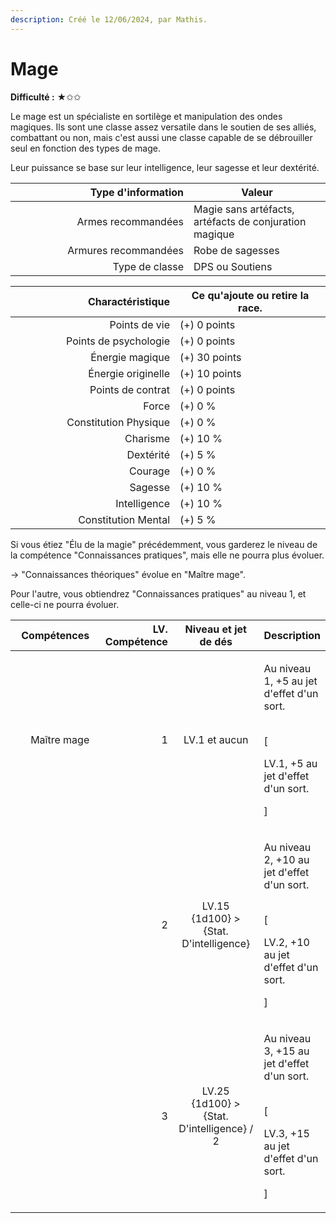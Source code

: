 ```yaml
---
description: Créé le 12/06/2024, par Mathis.
---
```


# Mage

**Difficulté :** ★✩✩



Le mage est un spécialiste en sortilège et manipulation des ondes magiques. Ils sont une classe assez versatile dans le soutien de ses alliés, combattant ou non, mais c'est aussi une classe capable de se débrouiller seul en fonction des types de mage.

Leur puissance se base sur leur intelligence, leur sagesse et leur dextérité.

<table><thead><tr><th width="269" align="right">Type d'information</th><th>Valeur</th></tr></thead><tbody><tr><td align="right">Armes recommandées</td><td>Magie sans artéfacts, artéfacts de conjuration magique</td></tr><tr><td align="right">Armures recommandées</td><td>Robe de sagesses</td></tr><tr><td align="right">Type de classe</td><td>DPS ou Soutiens</td></tr></tbody></table>

<table><thead><tr><th width="247" align="right">Charactéristique</th><th>Ce qu'ajoute ou retire la race.</th></tr></thead><tbody><tr><td align="right">Points de vie</td><td>(+) 0 points</td></tr><tr><td align="right">Points de psychologie</td><td>(+) 0 points</td></tr><tr><td align="right">Énergie magique</td><td>(+) 30 points</td></tr><tr><td align="right">Énergie originelle</td><td>(+) 10 points</td></tr><tr><td align="right">Points de contrat</td><td>(+) 0 points</td></tr><tr><td align="right">Force</td><td>(+) 0 %</td></tr><tr><td align="right">Constitution Physique</td><td>(+) 0 %</td></tr><tr><td align="right">Charisme</td><td>(+) 10 %</td></tr><tr><td align="right">Dextérité</td><td>(+) 5 %</td></tr><tr><td align="right">Courage</td><td>(+) 0 %</td></tr><tr><td align="right">Sagesse</td><td>(+) 10 %</td></tr><tr><td align="right">Intelligence</td><td>(+) 10 %</td></tr><tr><td align="right">Constitution Mental</td><td>(+) 5 %</td></tr></tbody></table>

Si vous étiez "Élu de la magie" précédemment, vous garderez le niveau de la compétence "Connaissances pratiques", mais elle ne pourra plus évoluer.

→ "Connaissances théoriques" évolue en "Maître mage".

Pour l'autre, vous obtiendrez "Connaissances pratiques" au niveau 1, et celle-ci ne pourra évoluer.

<table><thead><tr><th width="160" align="right">Compétences</th><th width="153" align="right">LV. Compétence</th><th width="179" align="center">Niveau et jet de dés</th><th>Description</th></tr></thead><tbody><tr><td align="right">Maître mage</td><td align="right">1</td><td align="center">LV.1 et aucun</td><td><p>Au niveau 1, +5 au jet d'effet d'un sort.</p><p><br>[</p><p>LV.1, +5 au jet d'effet d'un sort.</p><p>]</p></td></tr><tr><td align="right"></td><td align="right">2</td><td align="center">LV.15<br>{1d100} > {Stat. D'intelligence}</td><td><p>Au niveau 2, +10 au jet d'effet d'un sort.</p><p><br>[</p><p>LV.2, +10 au jet d'effet d'un sort.</p><p>]</p></td></tr><tr><td align="right"></td><td align="right">3</td><td align="center">LV.25<br>{1d100} > {Stat. D'intelligence} / 2</td><td><p>Au niveau 3, +15 au jet d'effet d'un sort.</p><p><br>[</p><p>LV.3, +15 au jet d'effet d'un sort.</p><p>]</p></td></tr></tbody></table>
